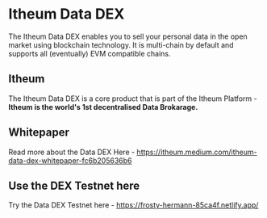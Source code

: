# Itheum Data DEX
The Itheum Data DEX enables you to sell your personal data in the open market using blockchain technology. It is multi-chain by default and supports all (eventually) EVM compatible chains. 

## Itheum
The Itheum Data DEX is a core product that is part of the Itheum Platform - **Itheum is the world's 1st decentralised Data Brokarage.**

## Whitepaper
Read more about the Data DEX Here - https://itheum.medium.com/itheum-data-dex-whitepaper-fc6b205636b6

## Use the DEX Testnet here
Try the Data DEX Testnet here - https://frosty-hermann-85ca4f.netlify.app/

